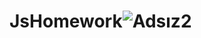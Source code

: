 # JsHomework![Adsız2](https://github.com/arifozanaktas/JsHomework/assets/139919845/aff14c0a-900a-4bef-9aff-fe4e62ffe54a)
